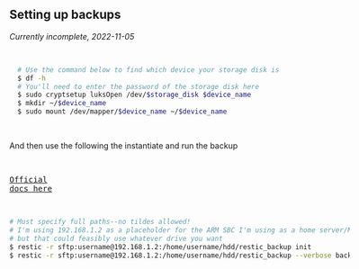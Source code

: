 ## Setting up backups

*Currently incomplete, 2022-11-05*

<div class="code-block">
<pre style="width: 120%">

```sh
  # Use the command below to find which device your storage disk is
  $ df -h  
  # You'll need to enter the password of the storage disk here
  $ sudo cryptsetup luksOpen /dev/$storage_disk $device_name
  $ mkdir ~/$device_name
  $ sudo mount /dev/mapper/$device_name ~/$device_name
```
</pre>
</div>

And then use the following the instantiate and run the backup

<div class="code-block">
<pre style="width: 120%">

[Official docs here](https://restic.readthedocs.io/en/latest/030_preparing_a_new_repo.html)
```sh
# Must specify full paths--no tildes allowed!
# I'm using 192.168.1.2 as a placeholder for the ARM SBC I'm using as a home server/NAS
# but that could feasibly use whatever drive you want
$ restic -r sftp:username@192.168.1.2:/home/username/hdd/restic_backup init
$ restic -r sftp:username@192.168.1.2:/home/username/hdd/restic_backup --verbose backup /home/username/ --exclude="*/target/*" --exclude="*/build/*" --exclude="*.iso" --exclude="*.deb;"
```
</pre>
</div>